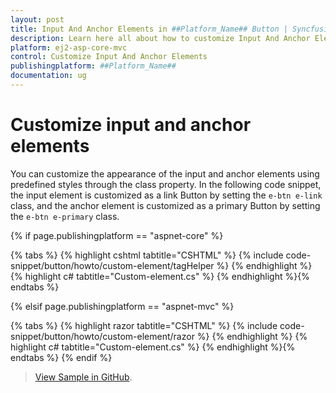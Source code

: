 ```yaml
---
layout: post
title: Input And Anchor Elements in ##Platform_Name## Button | Syncfusion
description: Learn here all about how to customize Input And Anchor Elements in Syncfusion ##Platform_Name## Button control of Syncfusion Essential JS 2 and more.
platform: ej2-asp-core-mvc
control: Customize Input And Anchor Elements
publishingplatform: ##Platform_Name##
documentation: ug
---
```



# Customize input and anchor elements

You can customize the appearance of the input and anchor elements using predefined styles through the class property. In the following code snippet, the input element is customized as a link Button by setting the `e-btn e-link` class, and the anchor element is customized as a primary Button by setting the `e-btn e-primary` class.

{% if page.publishingplatform == "aspnet-core" %}

{% tabs %}
{% highlight cshtml tabtitle="CSHTML" %}
{% include code-snippet/button/howto/custom-element/tagHelper %}
{% endhighlight %}
{% highlight c# tabtitle="Custom-element.cs" %}
{% endhighlight %}{% endtabs %}

{% elsif page.publishingplatform == "aspnet-mvc" %}

{% tabs %}
{% highlight razor tabtitle="CSHTML" %}
{% include code-snippet/button/howto/custom-element/razor %}
{% endhighlight %}
{% highlight c# tabtitle="Custom-element.cs" %}
{% endhighlight %}{% endtabs %}
{% endif %}

> [View Sample in GitHub](https://github.com/SyncfusionExamples/ASP-NET-Core-UG-Examples/tree/main/Button/ButtonHowToSample).